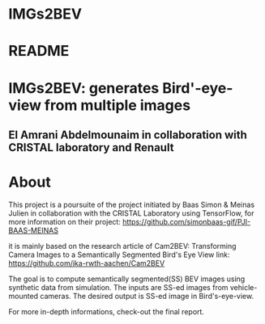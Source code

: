 # IMGs2BEV
# README

IMGs2BEV: generates Bird'-eye-view from multiple images
=======
El Amrani Abdelmounaim in collaboration with CRISTAL laboratory and Renault
---

# About
This project is a poursuite of the project initiated by Baas Simon & Meinas Julien in collaboration with the CRISTAL Laboratory using TensorFlow, for more information on their project: 
https://github.com/simonbaas-gif/PJI-BAAS-MEINAS

it is mainly based on the research article of Cam2BEV: Transforming Camera Images to a Semantically Segmented Bird's Eye View
link: https://github.com/ika-rwth-aachen/Cam2BEV

The goal is to compute semantically segmented(SS) BEV images using synthetic data from simulation.
The inputs are SS-ed images from vehicle-mounted cameras.
The desired output is SS-ed image in Bird's-eye-view.

For more in-depth informations, check-out the final report.
